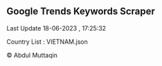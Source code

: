 

## Google Trends Keywords Scraper 
 
Last Update 18-06-2023 , 17:25:32

Country List :
VIETNAM.json



© Abdul Muttaqin 
